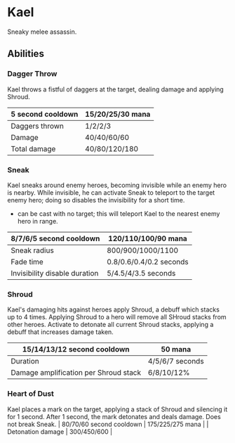 # Kael

Sneaky melee assassin.

## Abilities

### Dagger Throw

Kael throws a fistful of daggers at the target, dealing damage and applying Shroud.

| 5 second cooldown | 15/20/25/30 mana |
|---|---|
| Daggers thrown | 1/2/2/3 |
| Damage | 40/40/60/60 |
| Total damage | 40/80/120/180 |

### Sneak

Kael sneaks around enemy heroes, becoming invisible while an enemy hero is nearby. While invisible, he can activate Sneak to teleport to the target enemy hero; doing so disables the invisibility for a short time.
- can be cast with no target; this will teleport Kael to the nearest enemy hero in range.

| 8/7/6/5 second cooldown | 120/110/100/90 mana |
|---|---|
| Sneak radius | 800/900/1000/1100 |
| Fade time | 0.8/0.6/0.4/0.2 seconds |
| Invisibility disable duration | 5/4.5/4/3.5 seconds |

### Shroud

Kael's damaging hits against heroes apply Shroud, a debuff which stacks up to 4 times. Applying Shroud to a hero will remove all SHroud stacks from other heroes. Activate to detonate all current Shroud stacks, applying a debuff that increases damage taken.

| 15/14/13/12 second cooldown | 50 mana |
|---|---|
| Duration | 4/5/6/7 seconds |
| Damage amplification per Shroud stack | 6/8/10/12% |

### Heart of Dust

Kael places a mark on the target, applying a stack of Shroud and silencing it for 1 second. After 1 second, the mark detonates and deals damage. Does not break Sneak.
| 80/70/60 second cooldown | 175/225/275 mana |
| Detonation damage | 300/450/600 |
